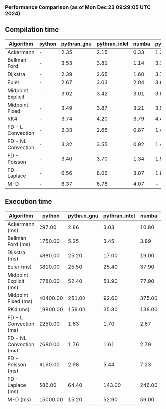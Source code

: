 ### Performance Comparison (as of Mon Dec 23 09:29:05 UTC 2024)
## Compilation time
Algorithm                 | python                    | pythran_gnu               | pythran_intel             | numba                     | pyccel_fortran_gnu        | pyccel_c_gnu              | pyccel_fortran_intel      | pyccel_c_intel           
------------------------- | ------------------------- | ------------------------- | ------------------------- | ------------------------- | ------------------------- | ------------------------- | ------------------------- | -------------------------
Ackermann                 | -                         | 2.35                      | 2.15                      | 0.33                      | 1.34                      | 1.36                      | 1.44                      | 1.40                     
Bellman Ford              | -                         | 3.53                      | 3.81                      | 1.14                      | 3.74                      | 3.99                      | 3.81                      | 3.95                     
Dijkstra                  | -                         | 2.39                      | 2.65                      | 1.60                      | 3.70                      | 3.98                      | 3.90                      | 4.00                     
Euler                     | -                         | 2.67                      | 3.03                      | 2.04                      | 3.64                      | 3.96                      | 3.77                      | 3.97                     
Midpoint Explicit         | -                         | 3.02                      | 3.42                      | 3.01                      | 3.88                      | 4.21                      | 4.07                      | 4.18                     
Midpoint Fixed            | -                         | 3.49                      | 3.87                      | 3.21                      | 3.90                      | 4.26                      | 4.08                      | 4.25                     
RK4                       | -                         | 3.74                      | 4.20                      | 3.79                      | 4.40                      | 4.70                      | 4.48                      | 4.68                     
FD - L Convection         | -                         | 2.33                      | 2.66                      | 0.87                      | 1.41                      | 3.94                      | 1.60                      | 3.93                     
FD - NL Convection        | -                         | 3.32                      | 3.55                      | 0.92                      | 1.45                      | 3.99                      | 1.62                      | 3.92                     
FD - Poisson              | -                         | 3.40                      | 3.70                      | 1.34                      | 1.53                      | 3.99                      | 2.86                      | 4.02                     
FD - Laplace              | -                         | 6.56                      | 8.06                      | 3.07                      | 1.84                      | 4.37                      | 2.12                      | 4.30                     
M-D                       | -                         | 6.37                      | 6.78                      | 4.07                      | -                         | -                         | -                         | -                        

## Execution time
Algorithm                 | python                    | pythran_gnu               | pythran_intel             | numba                     | pyccel_fortran_gnu        | pyccel_c_gnu              | pyccel_fortran_intel      | pyccel_c_intel           
------------------------- | ------------------------- | ------------------------- | ------------------------- | ------------------------- | ------------------------- | ------------------------- | ------------------------- | -------------------------
Ackermann (ms)            | 297.00                    | 2.86                      | 3.03                      | 10.80                     | 1.50                      | 1.59                      | 9.14                      | 4.36                     
Bellman Ford (ms)         | 1750.00                   | 5.25                      | 3.45                      | 3.89                      | 2.95                      | 6.01                      | -                         | 19.10                    
Dijkstra (ms)             | 4880.00                   | 25.20                     | 17.00                     | 19.00                     | 19.50                     | 31.30                     | -                         | 21.60                    
Euler (ms)                | 3810.00                   | 25.50                     | 25.40                     | 37.90                     | 14.60                     | 143.00                    | 13.90                     | 128.00                   
Midpoint Explicit (ms)    | 7780.00                   | 52.40                     | 51.90                     | 77.90                     | 23.20                     | 327.00                    | 16.70                     | 250.00                   
Midpoint Fixed (ms)       | 40400.00                  | 251.00                    | 92.60                     | 375.00                    | 74.10                     | 1400.00                   | 57.20                     | 1200.00                  
RK4 (ms)                  | 19800.00                  | 158.00                    | 35.80                     | 138.00                    | 32.20                     | 492.00                    | 38.10                     | 404.00                   
FD - L Convection (ms)    | 2250.00                   | 1.63                      | 1.70                      | 2.67                      | 1.81                      | 1.84                      | -                         | 4.09                     
FD - NL Convection (ms)   | 2680.00                   | 1.76                      | 1.61                      | 2.79                      | 1.98                      | 1.99                      | -                         | 4.10                     
FD - Poisson (ms)         | 6160.00                   | 2.98                      | 5.44                      | 7.23                      | 2.70                      | 3.79                      | -                         | 4.93                     
FD - Laplace (ms)         | 586.00                    | 64.40                     | 143.00                    | 246.00                    | 58.60                     | 255.00                    | -                         | 274.00                   
M-D (ms)                  | 15000.00                  | 15.20                     | 52.90                     | 59.00                     | -                         | -                         | -                         | -                        
